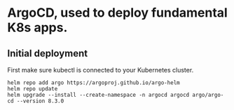 # ArgoCD, used to deploy fundamental K8s apps.

## Initial deployment

First make sure kubectl is connected to your Kubernetes cluster.

```shell
helm repo add argo https://argoproj.github.io/argo-helm
helm repo update
helm upgrade --install --create-namespace -n argocd argocd argo/argo-cd --version 8.3.0
```
